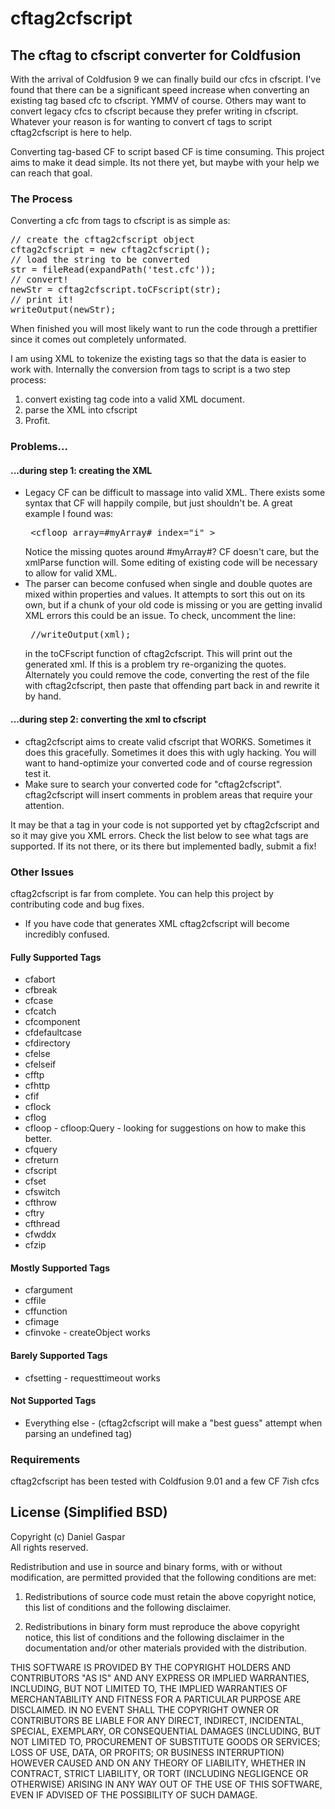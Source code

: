 cftag2cfscript
==============

<h2>The cftag to cfscript converter for Coldfusion</h2>

With the arrival of Coldfusion 9 we can finally build our cfcs in cfscript. I've found that there can be a significant speed increase when converting an existing tag based cfc to cfscript. YMMV of course. Others may want to convert legacy cfcs to cfscript because they prefer writing in cfscript. Whatever your reason is for wanting to convert cf tags to script cftag2cfscript is here to help.

Converting tag-based CF to script based CF is time consuming. This project aims to make it dead simple. Its not there yet, but maybe with your help we can reach that goal. 

<h3>The Process</h3>

Converting a cfc from tags to cfscript is as simple as:
<pre>
// create the cftag2cfscript object
cftag2cfscript = new cftag2cfscript();
// load the string to be converted
str = fileRead(expandPath('test.cfc'));
// convert!
newStr = cftag2cfscript.toCFscript(str);
// print it!
writeOutput(newStr);
</pre>
When finished you will most likely want to run the code through a prettifier since it comes out completely unformated. 

I am using XML to tokenize the existing tags so that the data is easier to work with. Internally the conversion from tags to script is a two step process:
<ol>
<li>convert existing tag code into a valid XML document.</li>
<li>parse the XML into cfscript</li>
<li>Profit.</li>
</ol>

<h3>Problems...</h3>
<h4>...during step 1: creating the XML</h4>

<ul>
<li>
Legacy CF can be difficult to massage into valid XML. There exists some syntax that CF will happily compile, but just shouldn't be. A great example I found was:
<pre>
 &lt;cfloop array=#myArray# index="i" &gt;
</pre>
Notice the missing quotes around #myArray#?  CF doesn't care, but the xmlParse function will. Some editing of existing code will be necessary to allow for valid XML. 
</li>
<li>
 The parser can become confused when single and double quotes are mixed within properties and values. It attempts to sort this out on its own, but if a chunk of your old code is missing or you are getting invalid XML errors this could be an issue. To check, uncomment the line:
 <pre> //writeOutput(xml); </pre>
 in the toCFscript function of cftag2cfscript. This will print out the generated xml. If this is a problem try re-organizing the quotes. Alternately you could remove the code, converting the rest of the file with cftag2cfscript, then paste that offending part back in and rewrite it by hand. 
</li>
</ul>

<h4>...during step 2: converting the xml to cfscript</h4>
<ul>
<li>
cftag2cfscript aims to create valid cfscript that WORKS. Sometimes it does this gracefully. Sometimes it does this with ugly hacking. You will want to hand-optimize your converted code and of course regression test it. 
</li>
<li>
Make sure to search your converted code for "cftag2cfscript". cftag2cfscript will insert comments in problem areas that require your attention. 
</li>
</ul>

It may be that a tag in your code is not supported yet by cftag2cfscript and so it may give you XML errors. Check the list below to see what tags are supported. If its not there, or its there but implemented badly, submit a fix!

<h3>Other Issues</h3>
cftag2cfscript is far from complete. You can help this project by contributing code and bug fixes. 
<ul>
<li>
If you have code that generates XML cftag2cfscript will become incredibly confused.
</li>
</ul>


<h4>Fully Supported Tags</h4>
<ul>
<li>cfabort</li>
<li>cfbreak</li>
<li>cfcase</li>
<li>cfcatch</li>
<li>cfcomponent</li>
<li>cfdefaultcase</li>
<li>cfdirectory</li>
<li>cfelse</li>
<li>cfelseif</li>
<li>cfftp</li>
<li>cfhttp</li>
<li>cfif</li>
<li>cflock</li>
<li>cflog</li>
<li>cfloop - cfloop:Query - looking for suggestions on how to make this better.</li>
<li>cfquery</li>
<li>cfreturn</li>
<li>cfscript</li>
<li>cfset</li>
<li>cfswitch</li>
<li>cfthrow</li>
<li>cftry</li>
<li>cfthread</li>
<li>cfwddx</li>
<li>cfzip</li>
</ul>

<h4>Mostly Supported Tags</h4>
<ul>
<li>cfargument</li>
<li>cffile</li>
<li>cffunction</li>
<li>cfimage</li>
<li>cfinvoke - createObject works </li>
</ul>

<h4>Barely Supported Tags</h4>
<ul>
<li>cfsetting - requesttimeout works </li>
</ul>

<h4>Not Supported Tags</h4>
<ul>
<li>Everything else - (cftag2cfscript will make a "best guess" attempt when parsing an undefined tag)</li>
</ul>


<h3>Requirements</h3>

cftag2cfscript has been tested with Coldfusion 9.01 and a few CF 7ish cfcs

## License (Simplified BSD)

Copyright (c) Daniel Gaspar  
All rights reserved.

Redistribution and use in source and binary forms, with or without
modification, are permitted provided that the following conditions are met:

1. Redistributions of source code must retain the above copyright notice,
   this list of conditions and the following disclaimer.

2. Redistributions in binary form must reproduce the above copyright notice,
   this list of conditions and the following disclaimer in the documentation
   and/or other materials provided with the distribution.

THIS SOFTWARE IS PROVIDED BY THE COPYRIGHT HOLDERS AND CONTRIBUTORS "AS IS" AND
ANY EXPRESS OR IMPLIED WARRANTIES, INCLUDING, BUT NOT LIMITED TO, THE IMPLIED
WARRANTIES OF MERCHANTABILITY AND FITNESS FOR A PARTICULAR PURPOSE ARE
DISCLAIMED. IN NO EVENT SHALL THE COPYRIGHT OWNER OR CONTRIBUTORS BE LIABLE FOR
ANY DIRECT, INDIRECT, INCIDENTAL, SPECIAL, EXEMPLARY, OR CONSEQUENTIAL DAMAGES
(INCLUDING, BUT NOT LIMITED TO, PROCUREMENT OF SUBSTITUTE GOODS OR SERVICES;
LOSS OF USE, DATA, OR PROFITS; OR BUSINESS INTERRUPTION) HOWEVER CAUSED AND
ON ANY THEORY OF LIABILITY, WHETHER IN CONTRACT, STRICT LIABILITY, OR TORT
(INCLUDING NEGLIGENCE OR OTHERWISE) ARISING IN ANY WAY OUT OF THE USE OF THIS
SOFTWARE, EVEN IF ADVISED OF THE POSSIBILITY OF SUCH DAMAGE.